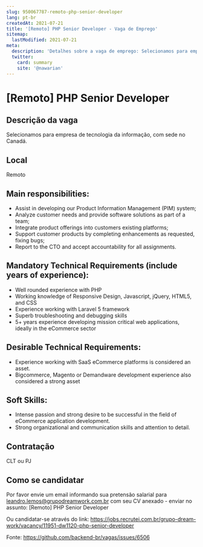 ```yaml
---
slug: 950067787-remoto-php-senior-developer
lang: pt-br
createdAt: 2021-07-21
title: '[Remoto] PHP Senior Developer - Vaga de Emprego'
sitemap:
  lastModified: 2021-07-21
meta:
  description: 'Detalhes sobre a vaga de emprego: Selecionamos para empresa de tecnologia da informação, com sede no Canadá.'
  twitter:
    card: summary
    site: '@nawarian'
---
```


# [Remoto] PHP Senior Developer

## Descrição da vaga
Selecionamos para empresa de tecnologia da informação, com sede no Canadá.

## Local
Remoto

## Main responsibilities:

- Assist in developing our Product Information Management (PIM) system;
- Analyze customer needs and provide software solutions as part of a team;
- Integrate product offerings into customers existing platforms;
- Support customer products by completing enhancements as requested, fixing bugs;
- Report to the CTO and accept accountability for all assignments.

## Mandatory Technical Requirements (include years of experience):

- Well rounded experience with PHP
- Working knowledge of Responsive Design, Javascript, jQuery, HTML5, and CSS
- Experience working with Laravel 5 framework
- Superb troubleshooting and debugging skills
- 5+ years experience developing mission critical web applications, ideally in the eCommerce sector

## Desirable Technical Requirements:

- Experience working with SaaS eCommerce platforms is considered an asset.
- Bigcommerce, Magento or Demandware development experience also considered a strong asset

## Soft Skills:

- Intense passion and strong desire to be successful in the field of eCommerce application development.
- Strong organizational and communication skills and attention to detail.

## Contratação
CLT ou PJ

## Como se candidatar
Por favor envie um email informando sua pretensão salarial para leandro.lemos@grupodreamwork.com.br com seu CV anexado - enviar no assunto: [Remoto] PHP Senior Developer

Ou candidatar-se através do link: https://jobs.recrutei.com.br/grupo-dream-work/vacancy/11951-dw1120-php-senior-developer

Fonte: https://github.com/backend-br/vagas/issues/6506